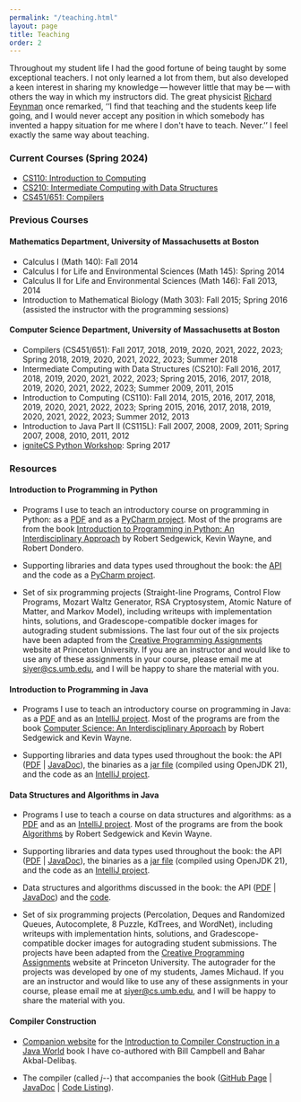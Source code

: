```yaml
---
permalink: "/teaching.html"
layout: page
title: Teaching
order: 2
---
```


Throughout my student life I had the good fortune of being taught by some exceptional teachers. I not only learned a lot from them, but also developed a keen interest in sharing my knowledge — however little that may be — with others the way in which my instructors did. The great physicist [Richard Feynman](http://en.wikipedia.org/wiki/Richard_Feynman) once remarked, ‘‘I find that teaching and the students keep life going, and I would never accept any position in which somebody has invented a happy situation for me where I don't have to teach. Never.’’ I feel exactly the same way about teaching.

### Current Courses (Spring 2024)

- [CS110: Introduction to Computing](/cs110)
- [CS210: Intermediate Computing with Data Structures](/cs210)
- [CS451/651: Compilers](/cs451)

### Previous Courses

#### Mathematics Department, University of Massachusetts at Boston

- Calculus I (Math 140): Fall 2014
- Calculus I for Life and Environmental Sciences (Math 145): Spring 2014
- Calculus II for Life and Environmental Sciences (Math 146): Fall 2013, 2014
- Introduction to Mathematical Biology (Math 303): Fall 2015; Spring 2016 (assisted the instructor with the programming sessions)

#### Computer Science Department, University of Massachusetts at Boston

- Compilers (CS451/651): Fall 2017, 2018, 2019, 2020, 2021, 2022, 2023; Spring 2018, 2019, 2020, 2021, 2022, 2023; Summer 2018
- Intermediate Computing with Data Structures (CS210): Fall 2016, 2017, 2018, 2019, 2020, 2021, 2022, 2023; Spring 2015, 2016, 2017, 2018, 2019, 2020, 2021, 2022, 2023; Summer 2009, 2011, 2015
- Introduction to Computing (CS110): Fall 2014, 2015, 2016, 2017, 2018, 2019, 2020, 2021, 2022, 2023; Spring 2015, 2016, 2017, 2018, 2019, 2020, 2021, 2022, 2023; Summer 2012, 2013
- Introduction to Java Part II (CS115L): Fall 2007, 2008, 2009, 2011; Spring 2007, 2008, 2010, 2011, 2012
- [igniteCS Python Workshop](https://ignitecs.withgoogle.com/): Spring 2017

### Resources

#### Introduction to Programming in Python

- Programs I use to teach an introductory course on programming in Python: as a [PDF](https://www.cs.umb.edu/~siyer/teaching/ipp.pdf) and as a [PyCharm project](https://www.cs.umb.edu/~siyer/teaching/ipp.zip). Most of the programs are from the book [Introduction to Programming in Python: An Interdisciplinary Approach](https://www.amazon.com/Introduction-Programming-Python-Interdisciplinary-Approach/dp/0134076435/) by Robert Sedgewick, Kevin Wayne, and Robert Dondero. 

- Supporting libraries and data types used throughout the book: the [API](https://www.cs.umb.edu/~siyer/teaching/stdlib-python.pdf) and the code as a [PyCharm project](https://www.cs.umb.edu/~siyer/teaching/stdlib-python.zip).

- Set of six programming projects (Straight-line Programs, Control Flow Programs, Mozart Waltz Generator, RSA Cryptosystem, Atomic Nature of Matter, and Markov Model), including writeups with implementation hints, solutions, and Gradescope-compatible docker images for autograding student submissions. The last four out of the six projects have been adapted from the [Creative Programming Assignments](https://introcs.cs.princeton.edu/java/assignments/) website at Princeton University. If you are an instructor and would like to use any of these assignments in your course, please email me at [siyer@cs.umb.edu](mailto://siyer@cs.umb.edu), and I will be happy to share the material with you.

#### Introduction to Programming in Java

- Programs I use to teach an introductory course on programming in Java: as a [PDF](https://www.cs.umb.edu/~siyer/teaching/ipj.pdf) and as an [IntelliJ project](https://www.cs.umb.edu/~siyer/teaching/ipj.zip). Most of the programs are from the book [Computer Science: An Interdisciplinary Approach](https://www.amazon.com/Computer-Science-Interdisciplinary-Robert-Sedgewick/dp/0134076427/) by Robert Sedgewick and Kevin Wayne. 

- Supporting libraries and data types used throughout the book: the API ([PDF](https://www.cs.umb.edu/~siyer/teaching/stdlib-java.pdf) \| [JavaDoc](https://www.cs.umb.edu/~siyer/teaching/stdlib-javadoc)), the binaries as a [jar file](https://www.cs.umb.edu/~siyer/teaching/stdlib.jar) (compiled using OpenJDK 21), and the code as an [IntelliJ project](https://www.cs.umb.edu/~siyer/teaching/stdlib.zip).

#### Data Structures and Algorithms in Java

- Programs I use to teach a course on data structures and algorithms: as a [PDF](https://www.cs.umb.edu/~siyer/teaching/dsaj.pdf) and as an [IntelliJ project](https://www.cs.umb.edu/~siyer/teaching/dsaj.zip). Most of the programs are from the book [Algorithms](https://www.amazon.com/Algorithms-4th-Robert-Sedgewick/dp/032157351X/) by Robert Sedgewick and Kevin Wayne. 

- Supporting libraries and data types used throughout the book: the API ([PDF](https://www.cs.umb.edu/~siyer/teaching/stdlib-java.pdf) \| [JavaDoc](https://www.cs.umb.edu/~siyer/teaching/stdlib-javadoc)), the binaries as a [jar file](https://www.cs.umb.edu/~siyer/teaching/stdlib.jar) (compiled using OpenJDK 21), and the code as an [IntelliJ project](https://www.cs.umb.edu/~siyer/teaching/stdlib.zip).

- Data structures and algorithms discussed in the book: the API ([PDF](https://www.cs.umb.edu/~siyer/teaching/dsalib.pdf) \| [JavaDoc](https://www.cs.umb.edu/~siyer/teaching/dsa-javadoc)) and the [code](https://www.cs.umb.edu/~siyer/teaching/dsa.jar).

- Set of six programming projects (Percolation, Deques and Randomized Queues, Autocomplete, 8 Puzzle, KdTrees, and WordNet), including writeups with implementation hints, solutions, and Gradescope-compatible docker images for autograding student submissions. The projects have been adapted from the [Creative Programming Assignments](https://introcs.cs.princeton.edu/java/assignments/) website at Princeton University. The autograder for the projects was developed by one of my students, James Michaud. If you are an instructor and would like to use any of these assignments in your course, please email me at [siyer@cs.umb.edu](mailto://siyer@cs.umb.edu), and I will be happy to share the material with you.

#### Compiler Construction

- [Companion website](http://www.cs.umb.edu/j-- ) for the [Introduction to Compiler Construction in a Java World](http://www.amazon.com/Introduction-Compiler-Construction-Java-World/dp/1439860882) book I have co-authored with Bill Campbell and Bahar Akbal-Deliba&#351;.

- The compiler (called *j--*) that accompanies the book ([GitHub Page](https://github.com/swamiiyer/j--) \| [JavaDoc](https://www.cs.umb.edu/j--/jmm-javadoc) \| [Code Listing](https://www.cs.umb.edu/j--/jmm-code)).
